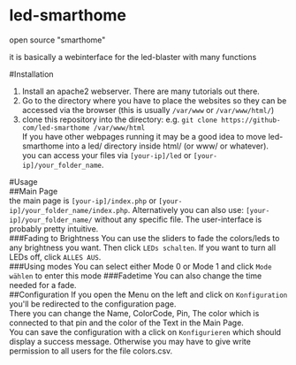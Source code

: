 # led-smarthome

open source "smarthome"

it is basically a webinterface for the led-blaster with many functions

#Installation
 1. Install an apache2 webserver. There are many tutorials out there.
 2. Go to the directory where you have to place the websites so they can be accessed via the browser (this is usually `/var/www` or `/var/www/html/`)
 3. clone this repository into the directory: e.g. `git clone https://github-com/led-smarthome /var/www/html`  
   If you have other webpages running it may be a good idea to move led-smarthome into a led/ directory inside html/ (or www/ or whatever).  
   you can access your files via `[your-ip]/led` or `[your-ip]/your_folder_name`.  

#Usage  
##Main Page  
the main page is `[your-ip]/index.php` or `[your-ip]/your_folder_name/index.php`. Alternatively you can also use: `[your-ip]/your_folder_name/` without any specific file.
The user-interface is probably pretty intuitive.  
###Fading to Brightness
You can use the sliders to fade the colors/leds to any brightness you want. Then click `LEDs schalten`. If you want to turn all LEDs off, click `ALLES AUS`.  
###Using modes
You can select either Mode 0 or Mode 1 and click `Mode wählen` to enter this mode
###Fadetime
You can also change the time needed for a fade.  
##Configuration
If you open the Menu on the left and click on `Konfiguration` you'll be redirected to the configuration page.  
There you can change the Name, ColorCode, Pin, The color which is connected to that pin and the color of the Text in the Main Page.    
You can save the configuration with a click on `Konfigurieren` which should display a success message. Otherwise you may have to give write permission to all users for the file colors.csv.
